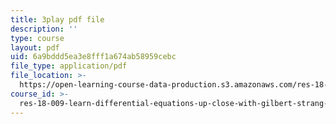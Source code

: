 ```yaml
---
title: 3play pdf file
description: ''
type: course
layout: pdf
uid: 6a9bddd5ea3e8fff1a674ab58959cebc
file_type: application/pdf
file_location: >-
  https://open-learning-course-data-production.s3.amazonaws.com/res-18-009-learn-differential-equations-up-close-with-gilbert-strang-and-cleve-moler-fall-2015/6a9bddd5ea3e8fff1a674ab58959cebc_iVlHPDER0FA.pdf
course_id: >-
  res-18-009-learn-differential-equations-up-close-with-gilbert-strang-and-cleve-moler-fall-2015
---
```

